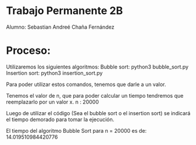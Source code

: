 # Trabajo Permanente 2B
Alumno: Sebastian Andreé Chaña Fernández
# Proceso:
Utilizaremos los siguientes algoritmos:
Bubble sort:
python3 bubble_sort.py
Insertion sort:
python3 insertion_sort.py

Para poder utilizar estos comandos, tenemos que darle a un valor.

Tenemos el valor de n, que para poder calcular un tiempo tendremos que reemplazarlo por un valor x.
n : 20000

Luego de utilizar el código (Sea el bubble sort o el insertion sort) se indicará el tiempo demorado para tomar la ejecución.

El tiempo del algoritmo Bubble Sort para n = 20000 es de: 14.019510984420776
